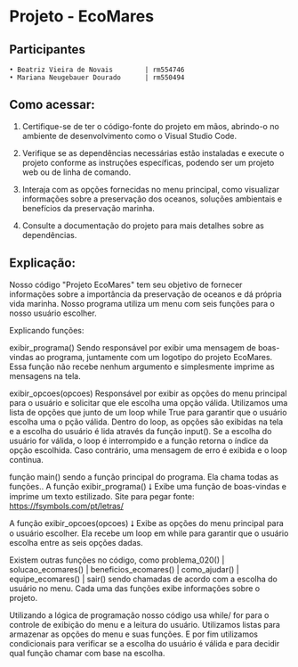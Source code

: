 
# Projeto - EcoMares
## Participantes
```http
• Beatriz Vieira de Novais        | rm554746
• Mariana Neugebauer Dourado      | rm550494
```

## Como acessar:
1. Certifique-se de ter o código-fonte do projeto em mãos, abrindo-o no ambiente de desenvolvimento como o Visual Studio Code. 

2. Verifique se as dependências necessárias estão instaladas e execute o projeto conforme as instruções específicas, podendo ser um projeto web ou de linha de comando.

3. Interaja com as opções fornecidas no menu principal, como visualizar informações sobre a preservação dos oceanos, soluções ambientais e benefícios da preservação marinha.

4. Consulte a documentação do projeto para mais detalhes sobre as dependências.


## Explicação: 
Nosso código "Projeto EcoMares" tem seu objetivo de fornecer informações sobre a importância da preservação de oceanos e dá própria vida marinha. 
Nosso programa utiliza um menu com seis funções para o nosso usuário escolher. 

Explicando funções: 

exibir_programa()
Sendo responsável por exibir uma mensagem de boas-vindas ao programa, juntamente com um logotipo do projeto EcoMares. 
Essa função não recebe nenhum argumento e simplesmente imprime as mensagens na tela.

exibir_opcoes(opcoes) 
Responsável por exibir as opções do menu principal para o usuário e solicitar que ele escolha uma opção válida. Utilizamos uma lista de opções que junto de um loop while True para garantir que o usuário escolha uma o
pção válida.
Dentro do loop, as opções são exibidas na tela e a escolha do usuário é lida através da função input().
Se a escolha do usuário for válida, o loop é interrompido e a função retorna o índice da opção escolhida. Caso contrário, uma mensagem de erro é exibida e o loop continua.

função main() sendo a função principal do programa. Ela chama todas as funções.. 
A função exibir_programa() ⭣
Exibe uma função de boas-vindas e imprime um texto estilizado. 
Site para pegar fonte: https://fsymbols.com/pt/letras/

A função exibir_opcoes(opcoes) ⭣
Exibe as opções do menu principal para o usuário escolher. Ela recebe um loop em while para garantir que o usuário escolha entre as seis opções dadas. 

Existem outras funções no código, como problema_020() | solucao_ecomares() | beneficios_ecomares() | 
como_ajudar() | equipe_ecomares() | sair()
sendo chamadas de acordo com a escolha do usuário no menu. Cada uma das funções exibe informações sobre o projeto. 

Utilizando a lógica de programação nosso código usa while/ for para o controle de exibição do menu e a leitura do usuário.
Utilizamos listas para armazenar as opções do menu e suas funções. 
E por fim utilizamos condicionais para verificar se a escolha do usuário é válida e para decidir qual função chamar com base na escolha.
